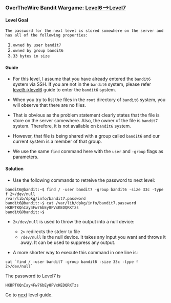 ### OverTheWire Bandit Wargame: [Level6-->Level7](https://overthewire.org/wargames/bandit/bandit7.html)

#### Level Goal

`The password for the next level is stored somewhere on the server and has all of the following properties:`

1. `owned by user bandit7`
2. `owned by group bandit6`
3. `33 bytes in size`

#### Guide

* For this level, I assume that you have already entered the `bandit6` system via SSH. If you are not in the `bandit6` system, please refer [level5->level6](https://github.com/jugnumisal/Overthewire-Bandit-Wargame-Solution/blob/master/Level5-%3ELevel6.md) guide to enter the `bandit6` system.

* When you try to list the files in the `root` directory of `bandit6` system, you will observe that there are no files.

* That is obvious as the problem statement clearly states that the file is store on the server somewhere. Also, the owner of the file is `bandit7` system. Therefore, it is not available on `bandit6` system.

* However, that file is being shared with a group called `bandit6` and our current system is a member of that group.

* We use the same `find` command here with the `user` and `-group` flags as parameters.

#### Solution

* Use the following commands to retreive the password to next level:

```shell
bandit6@bandit:~$ find / -user bandit7 -group bandit6 -size 33c -type f 2>/dev/null
/var/lib/dpkg/info/bandit7.password
bandit6@bandit:~$ cat /var/lib/dpkg/info/bandit7.password
HKBPTKQnIay4Fw76bEy8PVxKEDQRKTzs
bandit6@bandit:~$ 
```

* `2>/dev/null` is used to throw the output into a null device:
    * `2>` redirects the stderr to file
    * `/dev/null` is the null device. It takes any input you want and throws it away. It can be used to suppress any output.

* A more shorter way to execute this command in one line is:

```shell
cat `find / -user bandit7 -group bandit6 -size 33c -type f 2>/dev/null`
```

The password to Level7 is
```shell
HKBPTKQnIay4Fw76bEy8PVxKEDQRKTzs
```

Go to [next](https://github.com/jugnumisal/Overthewire-Bandit-Wargame-Solution/blob/master/Level7-%3ELevel8.md) level guide.